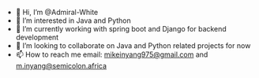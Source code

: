 - 👋 Hi, I’m @Admiral-White
- 👀 I’m interested in Java and Python
- 🌱 I’m currently working with spring boot and Django for backend development
- 💞️ I’m looking to collaborate on Java and Python related projects for now
- 📫 How to reach me email: mikeinyang975@gmail.com and m.inyang@semicolon.africa


<!---
Admiral-White/Admiral-White is a ✨ special ✨ repository because its `README.md` (this file) appears on your GitHub profile.
You can click the Preview link to take a look at your changes.
--->
